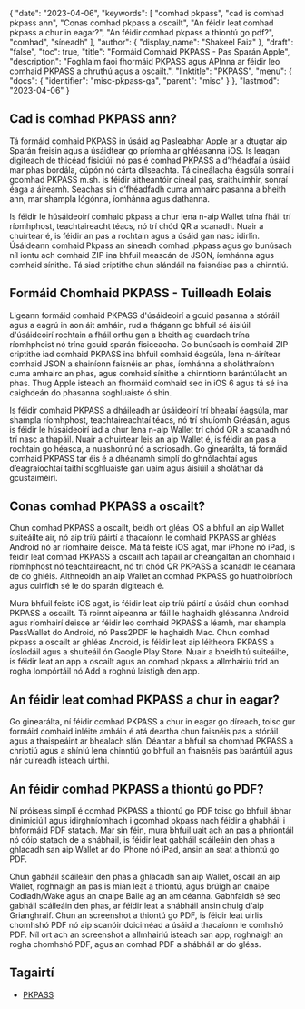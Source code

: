 {
  "date": "2023-04-06",
  "keywords": [
"comhad pkpass",
"cad is comhad pkpass ann",
"Conas comhad pkpass a oscailt",
"An féidir leat comhad pkpass a chur in eagar?",
"An féidir comhad pkpass a thiontú go pdf?",
"comhad",
"síneadh"
],
  "author": {
    "display_name": "Shakeel Faiz"
},
  "draft": "false",
  "toc": true,
  "title": "Formáid Comhaid PKPASS - Pas Sparán Apple",
  "description": "Foghlaim faoi fhormáid PKPASS agus APInna ar féidir leo comhaid PKPASS a chruthú agus a oscailt.",
  "linktitle": "PKPASS",
  "menu": {
    "docs": {
      "identifier": "misc-pkpass-ga",
      "parent": "misc"
}
},
  "lastmod": "2023-04-06"
}

## Cad is comhad PKPASS ann?

Tá formáid comhaid PKPASS in úsáid ag Pasleabhar Apple ar a dtugtar aip Sparán freisin agus a úsáidtear go príomha ar ghléasanna iOS. Is leagan digiteach de thicéad fisiciúil nó pas é comhad PKPASS a d’fhéadfaí a úsáid mar phas bordála, cúpón nó cárta dílseachta. Tá cineálacha éagsúla sonraí i gcomhad PKPASS m.sh. is féidir aitheantóir cineál pas, sraithuimhir, sonraí éaga a áireamh. Seachas sin d’fhéadfadh cuma amhairc pasanna a bheith ann, mar shampla lógónna, íomhánna agus dathanna.

Is féidir le húsáideoirí comhaid pkpass a chur lena n-aip Wallet trína fháil trí ríomhphost, teachtaireacht téacs, nó trí chód QR a scanadh. Nuair a chuirtear é, is féidir an pas a rochtain agus a úsáid gan nasc idirlín. Úsáideann comhaid Pkpass an síneadh comhad .pkpass agus go bunúsach níl iontu ach comhaid ZIP ina bhfuil meascán de JSON, íomhánna agus comhaid sínithe. Tá siad criptithe chun slándáil na faisnéise pas a chinntiú.

## Formáid Chomhaid PKPASS - Tuilleadh Eolais

Ligeann formáid comhaid PKPASS d'úsáideoirí a gcuid pasanna a stóráil agus a eagrú in aon áit amháin, rud a fhágann go bhfuil sé áisiúil d'úsáideoirí rochtain a fháil orthu gan a bheith ag cuardach trína ríomhphoist nó trína gcuid sparán fisiceacha. Go bunúsach is comhaid ZIP criptithe iad comhaid PKPASS ina bhfuil comhaid éagsúla, lena n-áirítear comhaid JSON a shainíonn faisnéis an phas, íomhánna a sholáthraíonn cuma amhairc an phas, agus comhaid sínithe a chinntíonn barántúlacht an phas. Thug Apple isteach an fhormáid comhaid seo in iOS 6 agus tá sé ina caighdeán do phasanna soghluaiste ó shin.

Is féidir comhaid PKPASS a dháileadh ar úsáideoirí trí bhealaí éagsúla, mar shampla ríomhphost, teachtaireachtaí téacs, nó trí shuíomh Gréasáin, agus is féidir le húsáideoirí iad a chur lena n-aip Wallet trí chód QR a scanadh nó trí nasc a thapáil. Nuair a chuirtear leis an aip Wallet é, is féidir an pas a rochtain go héasca, a nuashonrú nó a scriosadh. Go ginearálta, tá formáid comhaid PKPASS tar éis é a dhéanamh simplí do ghnólachtaí agus d’eagraíochtaí taithí soghluaiste gan uaim agus áisiúil a sholáthar dá gcustaiméirí.

## Conas comhad PKPASS a oscailt?

Chun comhad PKPASS a oscailt, beidh ort gléas iOS a bhfuil an aip Wallet suiteáilte air, nó aip tríú páirtí a thacaíonn le comhaid PKPASS ar ghléas Android nó ar ríomhaire deisce. Má tá feiste iOS agat, mar iPhone nó iPad, is féidir leat comhad PKPASS a oscailt ach tapáil ar cheangaltán an chomhaid i ríomhphost nó teachtaireacht, nó trí chód QR PKPASS a scanadh le ceamara de do ghléis. Aithneoidh an aip Wallet an comhad PKPASS go huathoibríoch agus cuirfidh sé le do sparán digiteach é.

Mura bhfuil feiste iOS agat, is féidir leat aip tríú páirtí a úsáid chun comhad PKPASS a oscailt. Tá roinnt aipeanna ar fáil le haghaidh gléasanna Android agus ríomhairí deisce ar féidir leo comhaid PKPASS a léamh, mar shampla PassWallet do Android, nó Pass2PDF le haghaidh Mac. Chun comhad pkpass a oscailt ar ghléas Android, is féidir leat aip léitheora PKPASS a íoslódáil agus a shuiteáil ón Google Play Store. Nuair a bheidh tú suiteáilte, is féidir leat an app a oscailt agus an comhad pkpass a allmhairiú tríd an rogha Iompórtáil nó Add a roghnú laistigh den app.

## An féidir leat comhad PKPASS a chur in eagar?

Go ginearálta, ní féidir comhad PKPASS a chur in eagar go díreach, toisc gur formáid comhaid inléite amháin é atá deartha chun faisnéis pas a stóráil agus a thaispeáint ar bhealach slán. Déantar a bhfuil sa chomhad PKPASS a chriptiú agus a shíniú lena chinntiú go bhfuil an fhaisnéis pas barántúil agus nár cuireadh isteach uirthi.

## An féidir comhad PKPASS a thiontú go PDF?

Ní próiseas simplí é comhad PKPASS a thiontú go PDF toisc go bhfuil ábhar dinimiciúil agus idirghníomhach i gcomhad pkpass nach féidir a ghabháil i bhformáid PDF statach. Mar sin féin, mura bhfuil uait ach an pas a phriontáil nó cóip statach de a shábháil, is féidir leat gabháil scáileáin den phas a ghlacadh san aip Wallet ar do iPhone nó iPad, ansin an seat a thiontú go PDF.

Chun gabháil scáileáin den phas a ghlacadh san aip Wallet, oscail an aip Wallet, roghnaigh an pas is mian leat a thiontú, agus brúigh an cnaipe Codladh/Wake agus an cnaipe Baile ag an am céanna. Gabhfaidh sé seo gabháil scáileáin den phas, ar féidir leat a shábháil ansin chuig d'aip Grianghraif. Chun an screenshot a thiontú go PDF, is féidir leat uirlis chomhshó PDF nó aip scanóir doiciméad a úsáid a thacaíonn le comhshó PDF. Níl ort ach an screenshot a allmhairiú isteach san app, roghnaigh an rogha chomhshó PDF, agus an comhad PDF a shábháil ar do gléas.

## Tagairtí
* [PKPASS](https://ga.wikipedia.org/wiki/PKPASS)


